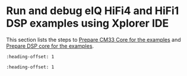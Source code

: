 # Run and debug eIQ HiFi4 and HiFi1 DSP examples using Xplorer IDE

This section lists the steps to [Prepare CM33 Core for the examples](prepare_cm33_core_for_the_examples.md) and [Prepare DSP core for the examples](prepare_dsp_core_for_the_examples.md).


```{include} ../topics/prepare_cm33_core_for_the_examples.md
:heading-offset: 1
```

```{include} ../topics/prepare_dsp_core_for_the_examples.md
:heading-offset: 1
```

